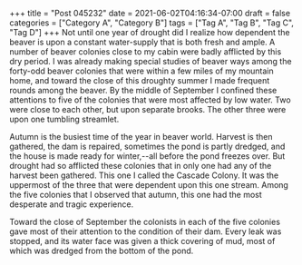 +++
title = "Post 045232"
date = 2021-06-02T04:16:34-07:00
draft = false
categories = ["Category A", "Category B"]
tags = ["Tag A", "Tag B", "Tag C", "Tag D"]
+++
Not until one year of drought did I realize how dependent the beaver is upon a constant water-supply that is both fresh and ample. A number of beaver colonies close to my cabin were badly afflicted by this dry period. I was already making special studies of beaver ways among the forty-odd beaver colonies that were within a few miles of my mountain home, and toward the close of this droughty summer I made frequent rounds among the beaver. By the middle of September I confined these attentions to five of the colonies that were most affected by low water. Two were close to each other, but upon separate brooks. The other three were upon one tumbling streamlet.

Autumn is the busiest time of the year in beaver world. Harvest is then gathered, the dam is repaired, sometimes the pond is partly dredged, and the house is made ready for winter,--all before the pond freezes over. But drought had so afflicted these colonies that in only one had any of the harvest been gathered. This one I called the Cascade Colony. It was the uppermost of the three that were dependent upon this one stream. Among the five colonies that I observed that autumn, this one had the most desperate and tragic experience.

Toward the close of September the colonists in each of the five colonies gave most of their attention to the condition of their dam. Every leak was stopped, and its water face was given a thick covering of mud, most of which was dredged from the bottom of the pond.
